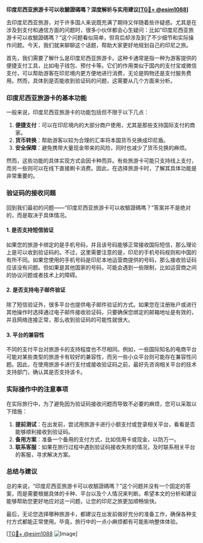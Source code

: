 **印度尼西亚旅游卡可以收驗證碼嗎？深度解析与实用建议[[TG💪+ @esim1088](https://t.me/s/esim1088)]**

去印度尼西亚旅游，对于许多国人来说既充满了期待又伴随着些许疑惑。尤其是在涉及到支付和通信方面的问题时，很多小伙伴都会心生疑问：比如“印度尼西亚旅游卡可以收驗證碼嗎？”这个问题看似简单，但背后却涉及到了不少细节和实际操作问题。今天，我们就来聊聊这个话题，帮助大家更好地规划自己的印尼之旅。

首先，我们需要了解什么是印度尼西亚旅游卡。这种卡通常是指一种为游客提供的便捷支付工具，比如电子钱包、预付卡等。它们的作用类似于国内的支付宝或微信支付，可以帮助游客在印尼境内更方便地进行消费，无论是购物还是支付服务费用。然而，具体到是否能收到验证码的问题，这需要从几个方面来分析。

### **印度尼西亚旅游卡的基本功能**

一般来说，印度尼西亚旅游卡的功能包括但不限于以下几点：

1. **便捷支付**：可以在印尼境内的大部分商户使用，尤其是那些支持国际支付的商家。
2. **货币转换**：帮助游客以较为合理的汇率将本国货币兑换成印尼盾。
3. **安全保障**：避免携带大量现金带来的风险，同时也减少了货币兑换的麻烦。

然而，这些功能的具体实现方式会因卡种而异。有些旅游卡可能只支持线上支付，而另一些则可以在线下直接刷卡消费。因此，在选择旅游卡时，了解其具体功能是非常重要的。

### **验证码的接收问题**

回到我们最初的问题——“印度尼西亚旅游卡可以收驗證碼嗎？”答案并不是绝对的，而是取决于具体情况。

#### **1. 是否支持短信验证**

如果您的旅游卡绑定的是手机号码，并且该号码能够正常接收国际短信，那么理论上是可以收到验证码的。不过，这里需要注意的是，印尼的手机号码规则和中国的有所不同。如果您使用的手机号码是印尼本地运营商提供的号码，那么接收验证码应该没有问题。但如果是其他国家的号码，可能会遇到一些限制，比如运营商之间的协议问题或者技术上的障碍。

#### **2. 是否支持电子邮件验证**

除了短信验证外，很多平台也提供电子邮件验证的方式。如果您在注册账户或进行其他操作时选择通过电子邮件接收验证码，只要确保您绑定的邮箱地址是有效的，并且网络连接正常，那么收到验证码的可能性就很大。

#### **3. 平台的兼容性**

不同的支付平台对旅游卡的支持程度也不尽相同。例如，一些国际知名的电商平台可能对某些类型的旅游卡有较好的兼容性，而另一些小众平台则可能存在兼容性问题。因此，在使用旅游卡进行支付或接收验证码之前，最好先咨询相关平台的技术支持部门，确认其是否支持该卡。

### **实际操作中的注意事项**

在实际旅行中，为了避免因为验证码接收问题而导致不必要的麻烦，您可以采取以下措施：

1. **提前测试**：在出发前，尝试用旅游卡进行小额支付或登录相关平台，看看是否能够顺利接收到验证码。
2. **备用方案**：准备一个备用的支付方式，比如信用卡或现金，以防万一。
3. **联系客服**：如果在旅行过程中遇到验证码接收失败的情况，及时联系相关平台的客服，寻求解决方案。

### **总结与建议**

总的来说，“印度尼西亚旅游卡可以收驗證碼嗎？”这个问题并没有一个固定的答案，而是需要根据具体的卡种、平台以及个人情况来判断。希望本文的分析和建议能够帮助您更好地应对这一问题，让您的印尼之旅更加顺畅愉快。

最后，无论您选择哪种旅游卡，都建议在出发前做好充分的准备工作，确保各种支付方式都能正常使用。毕竟，旅行中的一点小麻烦都有可能影响整体体验。

[[TG💪+ @esim1088](https://t.me/s/esim1088) ![Image](https://i.postimg.cc/4NQfJmqS/Snipaste-2025-05-13-00-14-12.png)]